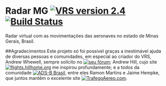 # Radar MG [![VRS version 2.4](https://img.shields.io/badge/VRS-v2.4-blue.svg)](http://virtualradarserver.co.uk/Download.aspx) [![Build Status](https://scrutinizer-ci.com/g/dedevillela/VRS-Operator-Flags/badges/build.png?b=master)](https://scrutinizer-ci.com/g/dedevillela/VRS-Operator-Flags/build-status/master)
Radar virtual com as movimentações das aeronaves no estado de Minas Gerais, Brasil.

##Agradecimentos
Este projeto só foi possível graças a inestimável ajuda de diversas pessoas e comunidades, em especial ao criador do VRS, Andrew Whewell, sempre solícito no [![seu fórum](https://img.shields.io/badge/VRS-Forum-blue.svg)](https://forum.virtualradarserver.co.uk/); Andrew Hill, cujo site [![flights.hillhome.org](https://img.shields.io/badge/flights-hillhome.org-ADD6FF.svg)](http://flights.hillhome.org/) me inspirou profundamente; e a todos da comunidade [![ADS-B Brasil](https://img.shields.io/badge/ADS--B-Brasil-lightgrey.svg)](http://bradsb.com/forum/index.php), entre eles Ramon Martins e Jaime Hempke, que juntos mantêm o excelente site [![TrafegoAereo.com](https://img.shields.io/badge/Trafego-Aereo-yellowgreen.svg)](http://trafegoaereo.com/).
